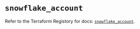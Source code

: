 # `snowflake_account`

Refer to the Terraform Registory for docs: [`snowflake_account`](https://www.terraform.io/docs/providers/snowflake/r/account).
